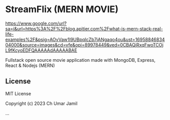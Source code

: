 # StreamFlix (MERN MOVIE)

https://www.google.com/url?sa=i&url=https%3A%2F%2Fblog.apitier.com%2Fwhat-is-mern-stack-real-life-examples%2F&psig=AOvVaw1I9UBpqIcZb7jANgaqo4ou&ust=1695884683404000&source=images&cd=vfe&opi=89978449&ved=0CBAQjRxqFwoTCOjL9fKcyoEDFQAAAAAdAAAAABAE

Fullstack open source movie application made with MongoDB, Express, React & Nodejs (MERN)


## License

MIT License

Copyright (c) 2023 Ch Umar Jamil

...